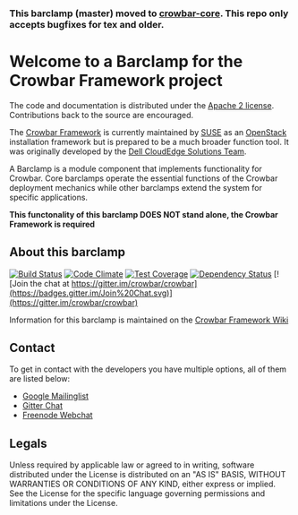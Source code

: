 ### **This barclamp (master) moved to [crowbar-core](https://github.com/crowbar/crowbar-core). This repo only accepts bugfixes for tex and older**.

Welcome to a Barclamp for the Crowbar Framework project
=======================================================

The code and documentation is distributed under the [Apache 2 license](http://www.apache.org/licenses/LICENSE-2.0.html).
Contributions back to the source are encouraged.

The [Crowbar Framework](https://github.com/crowbar/crowbar) is currently maintained by [SUSE](http://www.suse.com/) as
an [OpenStack](http://openstack.org) installation framework but is prepared to be a much broader function tool. It was
originally developed by the [Dell CloudEdge Solutions Team](http://dell.com/openstack).

A Barclamp is a module component that implements functionality for Crowbar. Core barclamps operate the essential
functions of the Crowbar deployment mechanics while other barclamps extend the system for specific applications.

**This functonality of this barclamp DOES NOT stand alone, the Crowbar Framework is required**

About this barclamp
-------------------

[![Build Status](https://travis-ci.org/crowbar/barclamp-network.svg?branch=release/tex/master)](https://travis-ci.org/crowbar/barclamp-network)
[![Code Climate](https://codeclimate.com/github/crowbar/barclamp-network/badges/gpa.svg)](https://codeclimate.com/github/crowbar/barclamp-network)
[![Test Coverage](https://codeclimate.com/github/crowbar/barclamp-network/badges/coverage.svg)](https://codeclimate.com/github/crowbar/barclamp-network)
[![Dependency Status](https://gemnasium.com/crowbar/barclamp-network.svg)](https://gemnasium.com/crowbar/barclamp-network)
[![Join the chat at https://gitter.im/crowbar/crowbar](https://badges.gitter.im/Join%20Chat.svg)](https://gitter.im/crowbar/crowbar)

Information for this barclamp is maintained on the [Crowbar Framework Wiki](https://github.com/crowbar/crowbar/wiki)

Contact
-------

To get in contact with the developers you have multiple options, all of them are listed below:

* [Google Mailinglist](https://groups.google.com/forum/#!forum/crowbar)
* [Gitter Chat](https://gitter.im/crowbar/crowbar)
* [Freenode Webchat](http://webchat.freenode.net/?channels=%23crowbar)

Legals
------

Unless required by applicable law or agreed to in writing, software distributed under the License is distributed on
an "AS IS" BASIS, WITHOUT WARRANTIES OR CONDITIONS OF ANY KIND, either express or implied. See the License for the
specific language governing permissions and limitations under the License.

